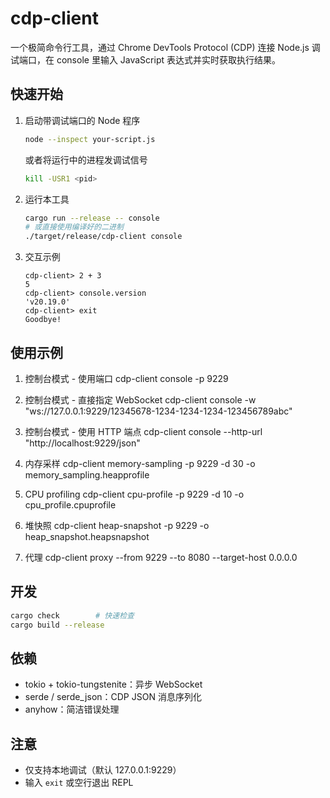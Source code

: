 # cdp-client

一个极简命令行工具，通过 Chrome DevTools Protocol (CDP) 连接 Node.js 调试端口，在 console 里输入 JavaScript 表达式并实时获取执行结果。

## 快速开始

1. 启动带调试端口的 Node 程序
   ```bash
   node --inspect your-script.js
   ```

   或者将运行中的进程发调试信号
   ```bash
   kill -USR1 <pid>
   ```


2. 运行本工具  
   ```bash
   cargo run --release -- console
   # 或直接使用编译好的二进制
   ./target/release/cdp-client console
   ```

3. 交互示例  
   ```
   cdp-client> 2 + 3
   5
   cdp-client> console.version
   'v20.19.0'
   cdp-client> exit
   Goodbye!
   ```
## 使用示例

1. 控制台模式 - 使用端口
cdp-client console -p 9229

2. 控制台模式 - 直接指定 WebSocket
cdp-client console -w "ws://127.0.0.1:9229/12345678-1234-1234-1234-123456789abc"

3. 控制台模式 - 使用 HTTP 端点
cdp-client console --http-url "http://localhost:9229/json"

4. 内存采样
cdp-client memory-sampling -p 9229 -d 30 -o memory_sampling.heapprofile

5. CPU profiling
cdp-client cpu-profile -p 9229 -d 10 -o cpu_profile.cpuprofile

6. 堆快照 
cdp-client heap-snapshot -p 9229 -o heap_snapshot.heapsnapshot

7. 代理 
cdp-client proxy --from 9229 --to 8080 --target-host 0.0.0.0

## 开发

```bash
cargo check        # 快速检查
cargo build --release
```

## 依赖

- tokio + tokio-tungstenite：异步 WebSocket
- serde / serde_json：CDP JSON 消息序列化
- anyhow：简洁错误处理

## 注意

- 仅支持本地调试（默认 127.0.0.1:9229）
- 输入 `exit` 或空行退出 REPL